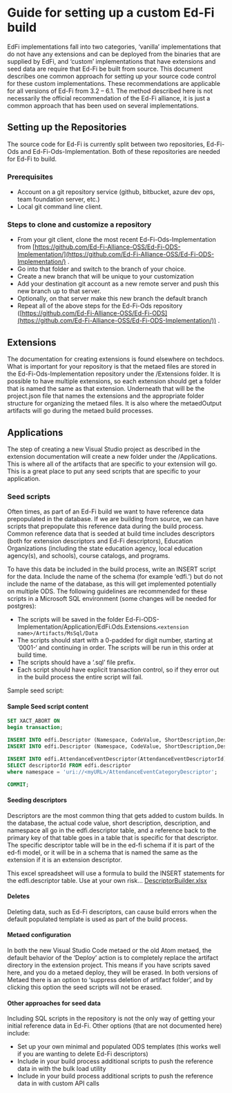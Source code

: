 # Guide for setting up a custom Ed-Fi build

EdFi implementations fall into two categories, ‘vanilla’ implementations that do not have any extensions and can be deployed from the binaries that are supplied by EdFi, and ‘custom’ implementations that have extensions and seed data are require that Ed-Fi be built from source. This document describes one common approach for setting up your source code control for these custom implementations. These recommendations are applicable for all versions of Ed-Fi from 3.2 – 6.1.
The method described here is not necessarily the official recommendation of the Ed-Fi alliance, it is just a common approach that has been used on several implementations.

## Setting up the Repositories

The source code for Ed-Fi is currently split between two repositories, Ed-Fi-Ods and Ed-Fi-Ods-Implementation. Both of these repositories are needed for Ed-Fi to build.

### Prerequisites

* Account on a git repository service (github, bitbucket, azure dev ops, team foundation server, etc.)
* Local git command line client.

### Steps to clone and customize a repository

* From your git client, clone the most recent Ed-Fi-Ods-Implementation from [https://github.com/Ed-Fi-Alliance-OSS/Ed-Fi-ODS-Implementation/](https://github.com/Ed-Fi-Alliance-OSS/Ed-Fi-ODS-Implementation/) .
* Go into that folder and switch to the branch of your choice.
* Create a new branch that will be unique to your customization
* Add your destination git account as a new remote server and push this new branch up to that server.
* Optionally, on that server make this new branch the default branch
* Repeat all of the above steps for the Ed-Fi-Ods repository ([https://github.com/Ed-Fi-Alliance-OSS/Ed-Fi-ODS](https://github.com/Ed-Fi-Alliance-OSS/Ed-Fi-ODS-Implementation/)) .

## Extensions

The documentation for creating extensions is found elsewhere on techdocs. What is important for your repository is that the metaed files are stored in the Ed-Fi-Ods-Implementation repository under the /Extensions folder. It is possible to have multiple extensions, so each extension should get a folder that is named the same as that extension. Underneath that will be the project.json file that names the extensions and the appropriate folder structure for organizing the metaed files. It is also where the metaedOutput artifacts will go during the metaed build processes.

## Applications

The step of creating a new Visual Studio project as described in the extension documentation will create a new folder under the /Applications. This is where all of the artifacts that are specific to your extension will go. This is a great place to put any seed scripts that are specific to your application.

### Seed scripts

Often times, as part of an Ed-Fi build we want to have reference data prepopulated in the database. If we are building from source, we can have scripts that prepopulate this reference data during the build process. Common reference data that is seeded at build time includes descriptors (both for extension descriptors and Ed-Fi descriptors), Education Organizations (including the state education agency, local education agency(s), and schools), course catalogs, and programs.

To have this data be included in the build process, write an INSERT script for the data. Include the name of the schema (for example ‘edfi.’) but do not include the name of the database, as this will get implemented potentially on multiple ODS. The following guidelines are recommended for these scripts in a Microsoft SQL environment (some changes will be needed for postgres):

* The scripts will be saved in the folder Ed-Fi-ODS-Implementation/Application/EdFi.Ods.Extensions.`<extension name>/Artifacts/MsSql/Data`
* The scripts should start with a 0-padded for digit number, starting at ‘0001-‘ and continuing in order. The scripts will be run in this order at build time.
* The scripts should have a ‘.sql’ file prefix.
* Each script should have explicit transaction control, so if they error out in the build process the entire script will fail.

Sample seed script:

#### Sample Seed script content

```sql
SET XACT_ABORT ON
begin transaction;

INSERT INTO edfi.Descriptor (Namespace, CodeValue, ShortDescription,Description) values ('uri://<myURL>/AttendanceEventCategoryDescriptor','AU','Absent-Unexcused','Student was absent without excuse');
INSERT INTO edfi.Descriptor (Namespace, CodeValue, ShortDescription,Description) values ('uri://<myURL>/AttendanceEventCategoryDescriptor','AE','Absent-Excused','Student was absent with excuse');

INSERT INTO edfi.AttendanceEventDescriptor(AttendanceEventDescriptorId)
SELECT descriptorId FROM edfi.descriptor
where namespace = 'uri://<myURL>/AttendanceEventCategoryDescriptor';

COMMIT;
```

#### Seeding descriptors

Descriptors are the most common thing that gets added to custom builds. In the database, the actual code value, short description, description, and namespace all go in the edfi.descriptor table, and a reference back to the primary key of that table goes in a table that is specific for that descriptor. The specific descriptor table will be in the ed-fi schema if it is part of the ed-fi model, or it will be in a schema that is named the same as the extension if it is an extension descriptor.

This excel spreadsheet will use a formula to build the INSERT statements for the edfi.descriptor table. Use at your own risk...
[DescriptorBuilder.xlsx](./attachments/DescriptorBuilder.xlsx)

#### Deletes

Deleting data, such as Ed-Fi descriptors, can cause build errors when the default populated template is used as part of the build process.

#### Metaed configuration

In both the new Visual Studio Code metaed or the old Atom metaed, the default behavior of the ‘Deploy’ action is to completely replace the artifact directory in the extension project. This means if you have scripts saved here, and you do a metaed deploy, they will be erased. In both versions of Metaed there is an option to ‘suppress deletion of artifact folder’, and by clicking this option the seed scripts will not be erased.

#### Other approaches for seed data

Including SQL scripts in the repository is not the only way of getting your initial reference data in Ed-Fi. Other options (that are not documented here) include:

* Set up your own minimal and populated ODS templates (this works well if you are wanting to delete Ed-Fi descriptors)
* Include in your build process additional scripts to push the reference data in with the bulk load utility
* Include in your build process additional scripts to push the reference data in with custom API calls

